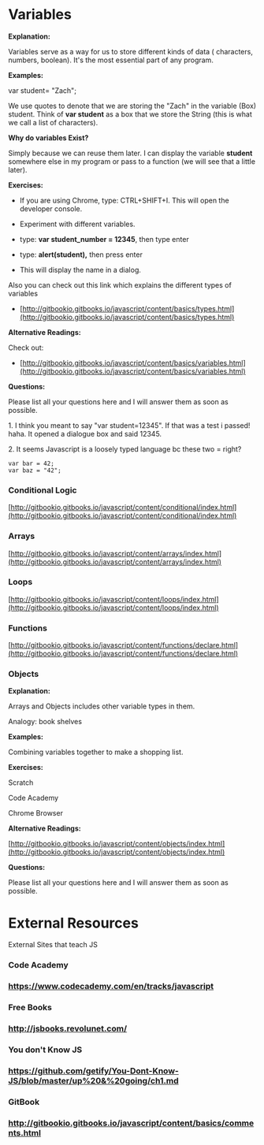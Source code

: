 # Variables
**Explanation:**



Variables serve as a way for us to store different kinds of data ( characters, numbers, boolean). It's the most essential part of any program.



**Examples:**

var student= "Zach";

We use quotes to denote that we are storing the "Zach" in the variable (Box) student. Think of **var student** as a box that we store the String (this is what we call a list of characters).

**Why do variables Exist?**

Simply because we can reuse them later. I can display the variable **student** somewhere else in my program or pass to a function (we will see that a little later).

**Exercises:**



*   If you are using Chrome, type: CTRL+SHIFT+I. This will open the developer console.
*   Experiment with different variables.  

*   type: **var student_number = 12345**, then type enter
*   type: **alert(student),** then press enter
*   This will display the name in a dialog.

Also you can check out this link which explains the different types of variables





*   [http://gitbookio.gitbooks.io/javascript/content/basics/types.html](http://gitbookio.gitbooks.io/javascript/content/basics/types.html)  



**Alternative Readings:**



Check out:



*   [http://gitbookio.gitbooks.io/javascript/content/basics/variables.html](http://gitbookio.gitbooks.io/javascript/content/basics/variables.html)





**Questions:**

Please list all your questions here and I will answer them as soon as possible.





1\. I think you meant to say "var student=12345". If that was a test i passed! haha. It opened a dialogue box and said 12345.

2\. It seems Javascript is a loosely typed language bc these two = right?

    var bar = 42;
    var baz = "42";
### Conditional Logic
[http://gitbookio.gitbooks.io/javascript/content/conditional/index.html](http://gitbookio.gitbooks.io/javascript/content/conditional/index.html)
### Arrays
[http://gitbookio.gitbooks.io/javascript/content/arrays/index.html](http://gitbookio.gitbooks.io/javascript/content/arrays/index.html)
### Loops
[http://gitbookio.gitbooks.io/javascript/content/loops/index.html](http://gitbookio.gitbooks.io/javascript/content/loops/index.html)
### Functions
[http://gitbookio.gitbooks.io/javascript/content/functions/declare.html](http://gitbookio.gitbooks.io/javascript/content/functions/declare.html)
### Objects
**Explanation:**



Arrays and Objects includes other variable types in them. 

Analogy: book shelves



**Examples:**

Combining variables together to make a shopping list.

**Exercises:**

Scratch

Code Academy

Chrome Browser

**Alternative Readings:**

[http://gitbookio.gitbooks.io/javascript/content/objects/index.html](http://gitbookio.gitbooks.io/javascript/content/objects/index.html)  


**Questions:**

Please list all your questions here and I will answer them as soon as possible.




# External Resources
External Sites that teach JS
### Code Academy
### https://www.codecademy.com/en/tracks/javascript
### Free Books
### http://jsbooks.revolunet.com/
### You don't Know JS
### https://github.com/getify/You-Dont-Know-JS/blob/master/up%20&%20going/ch1.md
### GitBook
### http://gitbookio.gitbooks.io/javascript/content/basics/comments.html
